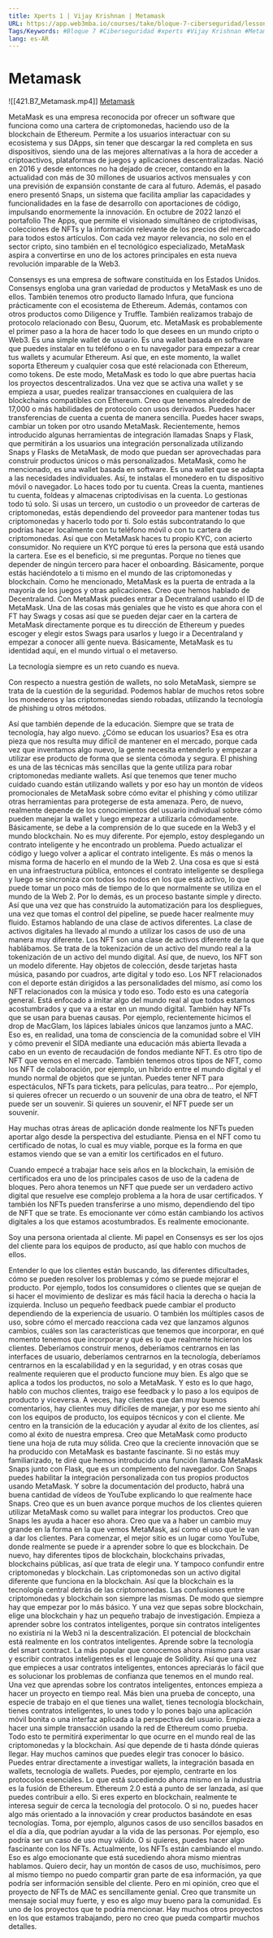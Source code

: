 ```yaml
---
title: Xperts 1 | Vijay Krishnan | Metamask
URL: https://app.web3mba.io/courses/take/bloque-7-ciberseguridad/lessons/38969867-xperts-1-vijay-krishnan-metamask
Tags/Keywords: #Bloque 7 #Ciberseguridad #xperts #Vijay Krishnan #Metamask
lang: es-AR
---
```

# Metamask
![[421.B7_Metamask.mp4]]
[Metamask](https://app.web3mba.io?wvideo=kuutefi8pp)

MetaMask es una empresa reconocida por ofrecer un software que funciona como una cartera de criptomonedas, haciendo uso de la blockchain de Ethereum. Permite a los usuarios interactuar con su ecosistema y sus DApps, sin tener que descargar la red completa en sus dispositivos, siendo una de las mejores alternativas a la hora de acceder a criptoactivos, plataformas de juegos y aplicaciones descentralizadas. Nació en 2016 y desde entonces no ha dejado de crecer, contando en la actualidad con más de 30 millones de usuarios activos mensuales y con una previsión de expansión constante de cara al futuro. Además, el pasado enero presentó Snaps, un sistema que facilita ampliar las capacidades y funcionalidades en la fase de desarrollo con aportaciones de código, impulsando enormemente la innovación. En octubre de 2022 lanzó el portafolio The Apps, que permite el visionado simultáneo de criptodivisas, colecciones de NFTs y la información relevante de los precios del mercado para todos estos artículos. Con cada vez mayor relevancia, no solo en el sector cripto, sino también en el tecnológico especializado, MetaMask aspira a convertirse en uno de los actores principales en esta nueva revolución imparable de la Web3.

Consensys es una empresa de software constituida en los Estados Unidos. Consensys engloba una gran variedad de productos y MetaMask es uno de ellos. También tenemos otro producto llamado Infura, que funciona prácticamente con el ecosistema de Ethereum. Además, contamos con otros productos como Diligence y Truffle. También realizamos trabajo de protocolo relacionado con Besu, Quorum, etc. MetaMask es probablemente el primer paso a la hora de hacer todo lo que desees en un mundo cripto o Web3. Es una simple wallet de usuario. Es una wallet basada en software que puedes instalar en tu teléfono o en tu navegador para empezar a crear tus wallets y acumular Ethereum. Así que, en este momento, la wallet soporta Ethereum y cualquier cosa que esté relacionada con Ethereum, como tokens. De este modo, MetaMask es todo lo que abre puertas hacia los proyectos descentralizados. Una vez que se activa una wallet y se empieza a usar, puedes realizar transacciones en cualquiera de las blockchains compatibles con Ethereum. Creo que tenemos alrededor de 17,000 o más habilidades de protocolo con usos derivados. Puedes hacer transferencias de cuenta a cuenta de manera sencilla. Puedes hacer swaps, cambiar un token por otro usando MetaMask. Recientemente, hemos introducido algunas herramientas de integración llamadas Snaps y Flask, que permitirán a los usuarios una integración personalizada utilizando Snaps y Flasks de MetaMask, de modo que puedan ser aprovechadas para construir productos únicos o más personalizados. MetaMask, como he mencionado, es una wallet basada en software. Es una wallet que se adapta a las necesidades individuales. Así, te instalas el monedero en tu dispositivo móvil o navegador. Lo haces todo por tu cuenta. Creas la cuenta, mantienes tu cuenta, foldeas y almacenas criptodivisas en la cuenta. Lo gestionas todo tú solo. Si usas un tercero, un custodio o un proveedor de carteras de criptomonedas, estás dependiendo del proveedor para mantener todas tus criptomonedas y hacerlo todo por ti. Solo estás subcontratando lo que podrías hacer localmente con tu teléfono móvil o con tu cartera de criptomonedas. Así que con MetaMask haces tu propio KYC, con acierto consumidor. No requiere un KYC porque tú eres la persona que está usando la cartera. Ese es el beneficio, si me preguntas. Porque no tienes que depender de ningún tercero para hacer el onboarding. Básicamente, porque estás haciéndotelo a ti mismo en el mundo de las criptomonedas y blockchain. Como he mencionado, MetaMask es la puerta de entrada a la mayoría de los juegos y otras aplicaciones. Creo que hemos hablado de Decentraland. Con MetaMask puedes entrar a Decentraland usando el ID de MetaMask. Una de las cosas más geniales que he visto es que ahora con el FT hay Swags y cosas así que se pueden dejar caer en la cartera de MetaMask directamente porque es tu dirección de Ethereum y puedes escoger y elegir estos Swags para usarlos y luego ir a Decentraland y empezar a conocer allí gente nueva. Básicamente, MetaMask es tu identidad aquí, en el mundo virtual o el metaverso.

La tecnología siempre es un reto cuando es nueva.

Con respecto a nuestra gestión de wallets, no solo MetaMask, siempre se trata de la cuestión de la seguridad. Podemos hablar de muchos retos sobre los monederos y las criptomonedas siendo robadas, utilizando la tecnología de phishing u otros métodos.

Así que también depende de la educación. Siempre que se trata de tecnología, hay algo nuevo. ¿Cómo se educan los usuarios? Esa es otra pieza que nos resulta muy difícil de mantener en el mercado, porque cada vez que inventamos algo nuevo, la gente necesita entenderlo y empezar a utilizar ese producto de forma que se sienta cómoda y segura. El phishing es una de las técnicas más sencillas que la gente utiliza para robar criptomonedas mediante wallets. Así que tenemos que tener mucho cuidado cuando están utilizando wallets y por eso hay un montón de vídeos promocionales de MetaMask sobre cómo evitar el phishing y cómo utilizar otras herramientas para protegerse de esta amenaza. Pero, de nuevo, realmente depende de los conocimientos del usuario individual sobre cómo pueden manejar la wallet y luego empezar a utilizarla cómodamente. Básicamente, se debe a la comprensión de lo que sucede en la Web3 y el mundo blockchain. No es muy diferente. Por ejemplo, estoy desplegando un contrato inteligente y he encontrado un problema. Puedo actualizar el código y luego volver a aplicar el contrato inteligente. Es más o menos la misma forma de hacerlo en el mundo de la Web 2. Una cosa es que si está en una infraestructura pública, entonces el contrato inteligente se despliega y luego se sincroniza con todos los nodos en los que está activo, lo que puede tomar un poco más de tiempo de lo que normalmente se utiliza en el mundo de la Web 2. Por lo demás, es un proceso bastante simple y directo. Así que una vez que has construido la automatización para los despliegues, una vez que tomas el control del pipeline, se puede hacer realmente muy fluido. Estamos hablando de una clase de activos diferentes. La clase de activos digitales ha llevado al mundo a utilizar los casos de uso de una manera muy diferente. Los NFT son una clase de activos diferente de la que hablábamos. Se trata de la tokenización de un activo del mundo real a la tokenización de un activo del mundo digital. Así que, de nuevo, los NFT son un modelo diferente. Hay objetos de colección, desde tarjetas hasta música, pasando por cuadros, arte digital y todo eso. Los NFT relacionados con el deporte están dirigidos a las personalidades del mismo, así como los NFT relacionados con la música y todo eso. Todo esto es una categoría general. Está enfocado a imitar algo del mundo real al que todos estamos acostumbrados y que va a estar en un mundo digital. También hay NFTs que se usan para buenas causas. Por ejemplo, recientemente hicimos el drop de MacGlam, los lápices labiales únicos que lanzamos junto a MAC. Eso es, en realidad, una toma de consciencia de la comunidad sobre el VIH y cómo prevenir el SIDA mediante una educación más abierta llevada a cabo en un evento de recaudación de fondos mediante NFT. Es otro tipo de NFT que vemos en el mercado. También tenemos otros tipos de NFT, como los NFT de colaboración, por ejemplo, un híbrido entre el mundo digital y el mundo normal de objetos que se juntan. Puedes tener NFT para espectáculos, NFTs para tickets, para películas, para teatro... Por ejemplo, si quieres ofrecer un recuerdo o un souvenir de una obra de teatro, el NFT puede ser un souvenir. Si quieres un souvenir, el NFT puede ser un souvenir.

Hay muchas otras áreas de aplicación donde realmente los NFTs pueden aportar algo desde la perspectiva del estudiante. Piensa en el NFT como tu certificado de notas, lo cual es muy viable, porque es la forma en que estamos viendo que se van a emitir los certificados en el futuro.

Cuando empecé a trabajar hace seis años en la blockchain, la emisión de certificados era uno de los principales casos de uso de la cadena de bloques. Pero ahora tenemos un NFT que puede ser un verdadero activo digital que resuelve ese complejo problema a la hora de usar certificados. Y también los NFTs pueden transferirse a uno mismo, dependiendo del tipo de NFT que se trate. Es emocionante ver cómo están cambiando los activos digitales a los que estamos acostumbrados. Es realmente emocionante.

Soy una persona orientada al cliente. Mi papel en Consensys es ser los ojos del cliente para los equipos de producto, así que hablo con muchos de ellos.

Entender lo que los clientes están buscando, las diferentes dificultades, cómo se pueden resolver los problemas y cómo se puede mejorar el producto. Por ejemplo, todos los consumidores o clientes que se quejan de si hacer el movimiento de deslizar es más fácil hacia la derecha o hacia la izquierda. Incluso un pequeño feedback puede cambiar el producto dependiendo de la experiencia de usuario. O también los múltiples casos de uso, sobre cómo el mercado reacciona cada vez que lanzamos algunos cambios, cuáles son las características que tenemos que incorporar, en qué momento tenemos que incorporar y qué es lo que realmente hicieron los clientes. Deberíamos construir menos, deberíamos centrarnos en las interfaces de usuario, deberíamos centrarnos en la tecnología, deberíamos centrarnos en la escalabilidad y en la seguridad, y en otras cosas que realmente requieren que el producto funcione muy bien. Es algo que se aplica a todos los productos, no solo a MetaMask. Y esto es lo que hago, hablo con muchos clientes, traigo ese feedback y lo paso a los equipos de producto y viceversa. A veces, hay clientes que dan muy buenos comentarios, hay clientes muy difíciles de manejar, y por eso me siento ahí con los equipos de producto, los equipos técnicos y con el cliente. Me centro en la transición de la educación y ayudar al éxito de los clientes, así como al éxito de nuestra empresa. Creo que MetaMask como producto tiene una hoja de ruta muy sólida. Creo que la creciente innovación que se ha producido con MetaMask es bastante fascinante. Si no estás muy familiarizado, te diré que hemos introducido una función llamada MetaMask Snaps junto con Flask, que es un complemento del navegador. Con Snaps puedes habilitar la integración personalizada con tus propios productos usando MetaMask. Y sobre la documentación del producto, habrá una buena cantidad de vídeos de YouTube explicando lo que realmente hace Snaps. Creo que es un buen avance porque muchos de los clientes quieren utilizar MetaMask como su wallet para integrar los productos. Creo que Snaps les ayuda a hacer eso ahora. Creo que va a haber un cambio muy grande en la forma en la que vemos MetaMask, así como el uso que le van a dar los clientes. Para comenzar, el mejor sitio es un lugar como YouTube, donde realmente se puede ir a aprender sobre lo que es blockchain. De nuevo, hay diferentes tipos de blockchain, blockchains privadas, blockchains públicas, así que trata de elegir una. Y tampoco confundir entre criptomonedas y blockchain. Las criptomonedas son un activo digital diferente que funciona en la blockchain. Así que la blockchain es la tecnología central detrás de las criptomonedas. Las confusiones entre criptomonedas y blockchain son siempre las mismas. De modo que siempre hay que empezar por lo más básico. Y una vez que sepas sobre blockchain, elige una blockchain y haz un pequeño trabajo de investigación. Empieza a aprender sobre los contratos inteligentes, porque sin contratos inteligentes no existiría ni la Web3 ni la descentralización. El potencial de blockchain está realmente en los contratos inteligentes. Aprende sobre la tecnología del smart contract. La más popular que conocemos ahora mismo para usar y escribir contratos inteligentes es el lenguaje de Solidity. Así que una vez que empieces a usar contratos inteligentes, entonces apreciarás lo fácil que es solucionar los problemas de confianza que tenemos en el mundo real. Una vez que aprendas sobre los contratos inteligentes, entonces empieza a hacer un proyecto en tiempo real. Más bien una prueba de concepto, una especie de trabajo en el que tienes una wallet, tienes tecnología blockchain, tienes contratos inteligentes, lo unes todo y lo pones bajo una aplicación móvil bonita o una interfaz aplicada a la perspectiva del usuario. Empieza a hacer una simple transacción usando la red de Ethereum como prueba. Todo esto te permitirá experimentar lo que ocurre en el mundo real de las criptomonedas y la blockchain. Así que depende de ti hasta dónde quieras llegar. Hay muchos caminos que puedes elegir tras conocer lo básico. Puedes entrar directamente a investigar wallets, la integración basada en wallets, tecnología de wallets. Puedes, por ejemplo, centrarte en los protocolos esenciales. Lo que está sucediendo ahora mismo en la industria es la fusión de Ethereum. Ethereum 2.0 está a punto de ser lanzada, así que puedes contribuir a ello. Si eres experto en blockchain, realmente te interesa seguir de cerca la tecnología del protocolo. O si no, puedes hacer algo más orientado a la innovación y crear productos basándote en esas tecnologías. Toma, por ejemplo, algunos casos de uso sencillos basados en el día a día, que podrían ayudar a la vida de las personas. Por ejemplo, eso podría ser un caso de uso muy válido. O si quieres, puedes hacer algo fascinante con los NFTs. Actualmente, los NFTs están cambiando el mundo. Eso es algo emocionante que está sucediendo ahora mismo mientras hablamos. Quiero decir, hay un montón de casos de uso, muchísimos, pero al mismo tiempo no puedo compartir gran parte de esa información, ya que podría ser información sensible del cliente. Pero en mi opinión, creo que el proyecto de NFTs de MAC es sencillamente genial. Creo que transmite un mensaje social muy fuerte, y eso es algo muy bueno para la comunidad. Es uno de los proyectos que te podría mencionar. Hay muchos otros proyectos en los que estamos trabajando, pero no creo que pueda compartir muchos detalles.